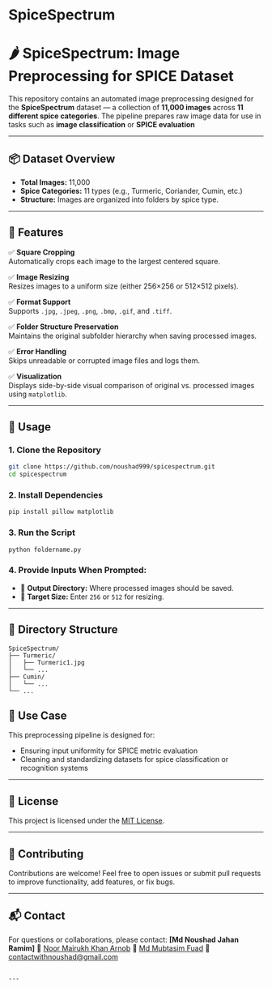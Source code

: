 # SpiceSpectrum

# 🌶️ SpiceSpectrum: Image Preprocessing for SPICE Dataset

This repository contains an automated image preprocessing  designed for the **SpiceSpectrum** dataset — a collection of **11,000 images** across **11 different spice categories**. The pipeline prepares raw image data for use in tasks such as **image classification** or **SPICE evaluation**

---

## 📦 Dataset Overview

- **Total Images:** 11,000
- **Spice Categories:** 11 types (e.g., Turmeric, Coriander, Cumin, etc.)
- **Structure:** Images are organized into folders by spice type.

---

## 🧰 Features

✅ **Square Cropping**  
Automatically crops each image to the largest centered square.

✅ **Image Resizing**  
Resizes images to a uniform size (either 256×256 or 512×512 pixels).

✅ **Format Support**  
Supports `.jpg`, `.jpeg`, `.png`, `.bmp`, `.gif`, and `.tiff`.

✅ **Folder Structure Preservation**  
Maintains the original subfolder hierarchy when saving processed images.

✅ **Error Handling**  
Skips unreadable or corrupted image files and logs them.

✅ **Visualization**  
Displays side-by-side visual comparison of original vs. processed images using `matplotlib`.

---

## 🚀 Usage

### 1. Clone the Repository
```bash
git clone https://github.com/noushad999/spicespectrum.git
cd spicespectrum
````

### 2. Install Dependencies

```bash
pip install pillow matplotlib
```

### 3. Run the Script

```bash
python foldername.py
```

### 4. Provide Inputs When Prompted:

* 📂 **Output Directory:** Where processed images should be saved.
* 📏 **Target Size:** Enter `256` or `512` for resizing.

---

## 📁 Directory Structure

```
SpiceSpectrum/
├── Turmeric/
│   ├── Turmeric1.jpg
│   └── ...
├── Cumin/
│   └── ...
└── ...
```



## 🧪 Use Case

This preprocessing pipeline is designed for:
* Ensuring input uniformity for SPICE metric evaluation
* Cleaning and standardizing datasets for spice classification or recognition systems

---

## 📄 License

This project is licensed under the [MIT License](LICENSE).

---

## 🤝 Contributing

Contributions are welcome! Feel free to open issues or submit pull requests to improve functionality, add features, or fix bugs.

---

## 📬 Contact

For questions or collaborations, please contact:
**\[Md Noushad Jahan Ramim]**
📧 [Noor Mairukh Khan Arnob](mailto:arnob39@gmail.com)
📧 [Md Mubtasim Fuad](mailto:mft.turzo@gmail.com)
📧 [contactwithnoushad@gmail.com](mailto:contactwithnoushad@gmail.com)

```

---

